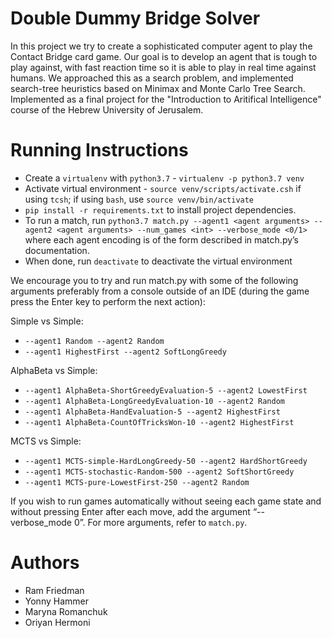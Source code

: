 # Double Dummy Bridge Solver
In this project we try to create a sophisticated computer agent to play the Contact Bridge card game. Our goal is to develop an agent that is tough to play against,  with fast reaction time so it is able to play in real time against humans. We approached this as a search problem, and implemented search-tree heuristics based on Minimax and Monte Carlo Tree Search.<br>
Implemented as a final project for the "Introduction to Aritifical Intelligence" course of the Hebrew University of Jerusalem.<br>

# Running Instructions
* Create a `virtualenv` with `python3.7` - `virtualenv -p python3.7 venv` 
* Activate virtual environment - `source venv/scripts/activate.csh` if using `tcsh`;  if using `bash`, use `source venv/bin/activate`
* `pip install -r requirements.txt` to install project dependencies.
* To run a match, run `python3.7 match.py --agent1 <agent arguments> --agent2 <agent arguments> --num_games <int> --verbose_mode <0/1>`  where each agent encoding is of the form described in match.py’s documentation.
* When done, run `deactivate` to deactivate the virtual environment

We encourage you to try and run match.py with some of the following arguments preferably from a console outside of an IDE (during the game press the Enter key to perform the next action):

Simple vs Simple:
* `--agent1 Random --agent2 Random`
* `--agent1 HighestFirst --agent2 SoftLongGreedy`

AlphaBeta vs Simple:
* `--agent1 AlphaBeta-ShortGreedyEvaluation-5 --agent2 LowestFirst`
* `--agent1 AlphaBeta-LongGreedyEvaluation-10 --agent2 Random`
* `--agent1 AlphaBeta-HandEvaluation-5 --agent2 HighestFirst`
* `--agent1 AlphaBeta-CountOfTricksWon-10 --agent2 HighestFirst`

MCTS vs Simple:
* `--agent1 MCTS-simple-HardLongGreedy-50 --agent2 HardShortGreedy`
* `--agent1 MCTS-stochastic-Random-500 --agent2 SoftShortGreedy`
* `--agent1 MCTS-pure-LowestFirst-250 --agent2 Random`

If you wish to run games automatically without seeing each game state and without pressing Enter after each move, add the argument “--verbose_mode 0”.
For more arguments, refer to `match.py`.
<br>
# Authors
* Ram Friedman
* Yonny Hammer
* Maryna Romanchuk
* Oriyan Hermoni
<br> 

